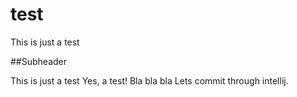 # test
This is just a test

##Subheader

This is just a test
Yes, a test!
Bla bla bla
Lets commit through intellij.